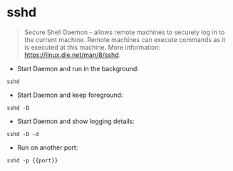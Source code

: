 # sshd

> Secure Shell Daemon - allows remote machines to securely log in to the current machine.
> Remote machines can execute commands as it is executed at this machine.
> More information: <https://linux.die.net/man/8/sshd>.

- Start Daemon and run in the background:

`sshd`

- Start Daemon and keep foreground:

`sshd -D`

- Start Daemon and show logging details:

`sshd -D -d`

- Run on another port:

`sshd -p {{port}}`
